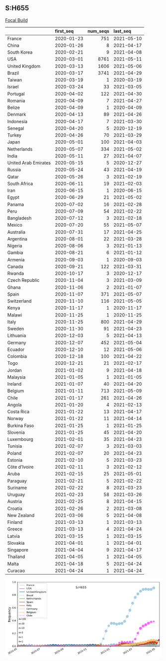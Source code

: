 

## S:H655
[Focal Build](https://nextstrain.org/groups/neherlab/ncov/S.H655?c=gt-S_655)

|                      | first_seq   |   num_seqs | last_seq   |
|:---------------------|:------------|-----------:|:-----------|
| France               | 2020-01-23  |        751 | 2021-05-10 |
| China                | 2020-01-26  |          8 | 2021-04-17 |
| South Korea          | 2020-02-21  |          9 | 2021-04-08 |
| USA                  | 2020-03-01  |       8761 | 2021-05-11 |
| United Kingdom       | 2020-03-13  |       1606 | 2021-05-06 |
| Brazil               | 2020-03-17  |       3741 | 2021-04-29 |
| Taiwan               | 2020-03-19  |          1 | 2020-03-19 |
| Israel               | 2020-03-24  |         33 | 2021-03-05 |
| Portugal             | 2020-04-02  |        122 | 2021-04-30 |
| Romania              | 2020-04-09  |          7 | 2021-04-27 |
| Belize               | 2020-04-09  |          1 | 2020-04-09 |
| Denmark              | 2020-04-13  |         89 | 2021-04-26 |
| Indonesia            | 2020-04-17  |          7 | 2021-03-30 |
| Senegal              | 2020-04-20  |          5 | 2020-12-19 |
| Turkey               | 2020-04-26  |         70 | 2021-03-29 |
| Japan                | 2020-05-01  |        100 | 2021-04-03 |
| Netherlands          | 2020-05-07  |        334 | 2021-05-02 |
| India                | 2020-05-11  |         27 | 2021-04-07 |
| United Arab Emirates | 2020-05-15  |          5 | 2020-12-27 |
| Russia               | 2020-05-24  |         43 | 2021-04-19 |
| Qatar                | 2020-05-26  |          3 | 2021-02-19 |
| South Africa         | 2020-06-11  |         19 | 2021-02-03 |
| Iran                 | 2020-06-15  |          1 | 2020-06-15 |
| Egypt                | 2020-06-29  |         21 | 2021-05-02 |
| Panama               | 2020-07-02  |         16 | 2021-02-28 |
| Peru                 | 2020-07-09  |         54 | 2021-02-22 |
| Bangladesh           | 2020-07-12  |          3 | 2021-02-18 |
| Mexico               | 2020-07-20  |         55 | 2021-05-07 |
| Australia            | 2020-07-31  |         17 | 2021-04-25 |
| Argentina            | 2020-08-01  |         22 | 2021-03-28 |
| Nigeria              | 2020-08-06  |          3 | 2021-01-13 |
| Gambia               | 2020-08-21  |          6 | 2021-01-12 |
| Armenia              | 2020-09-03  |          1 | 2020-09-03 |
| Canada               | 2020-09-21  |        122 | 2021-03-31 |
| Rwanda               | 2020-10-17  |          3 | 2020-12-17 |
| Czech Republic       | 2020-11-04  |          3 | 2021-03-09 |
| Ghana                | 2020-11-06  |          2 | 2021-01-07 |
| Spain                | 2020-11-07  |        371 | 2021-05-07 |
| Switzerland          | 2020-11-10  |        116 | 2021-05-05 |
| Kenya                | 2020-11-17  |          1 | 2020-11-17 |
| Malawi               | 2020-11-25  |          1 | 2020-11-25 |
| Italy                | 2020-11-25  |        800 | 2021-04-29 |
| Sweden               | 2020-11-30  |         91 | 2021-04-23 |
| Lithuania            | 2020-12-03  |          5 | 2021-04-13 |
| Germany              | 2020-12-07  |        452 | 2021-05-04 |
| Ecuador              | 2020-12-10  |         12 | 2021-05-06 |
| Colombia             | 2020-12-18  |        100 | 2021-04-22 |
| Togo                 | 2020-12-21  |         21 | 2021-02-17 |
| Jordan               | 2021-01-02  |          9 | 2021-04-18 |
| Malaysia             | 2021-01-05  |          1 | 2021-01-05 |
| Ireland              | 2021-01-07  |         40 | 2021-04-20 |
| Belgium              | 2021-01-11  |        713 | 2021-05-09 |
| Chile                | 2021-01-17  |        261 | 2021-04-26 |
| Angola               | 2021-01-20  |          4 | 2021-02-13 |
| Costa Rica           | 2021-01-22  |         13 | 2021-04-17 |
| Norway               | 2021-01-22  |         11 | 2021-04-14 |
| Burkina Faso         | 2021-01-25  |          1 | 2021-01-25 |
| Slovenia             | 2021-01-25  |         45 | 2021-04-20 |
| Luxembourg           | 2021-02-01  |         35 | 2021-04-23 |
| Tunisia              | 2021-02-07  |          3 | 2021-03-03 |
| Poland               | 2021-02-07  |         20 | 2021-04-23 |
| Estonia              | 2021-02-10  |          5 | 2021-03-23 |
| Côte d'Ivoire        | 2021-02-11  |          3 | 2021-02-12 |
| Aruba                | 2021-02-15  |         25 | 2021-05-01 |
| Paraguay             | 2021-02-21  |          5 | 2021-02-22 |
| Suriname             | 2021-02-22  |          8 | 2021-03-23 |
| Uruguay              | 2021-02-23  |         58 | 2021-03-26 |
| Austria              | 2021-02-25  |          8 | 2021-04-15 |
| Croatia              | 2021-02-26  |          2 | 2021-03-08 |
| New Zealand          | 2021-03-06  |          5 | 2021-04-08 |
| Finland              | 2021-03-13  |          1 | 2021-03-13 |
| Greece               | 2021-03-13  |          4 | 2021-04-24 |
| Latvia               | 2021-03-15  |          1 | 2021-03-15 |
| Slovakia             | 2021-04-01  |          1 | 2021-04-01 |
| Singapore            | 2021-04-04  |          9 | 2021-04-17 |
| Thailand             | 2021-04-05  |          1 | 2021-04-05 |
| Malta                | 2021-04-18  |          5 | 2021-04-24 |
| Curacao              | 2021-04-24  |          1 | 2021-04-24 |

![Overall trends S.H655](/overall_trends_figures/overall_trends_S.H655.png)